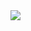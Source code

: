 <a>
<img align="right" src="https://github-readme-stats.vercel.app/api?username=jessechoe10&theme=algolia">
</a>
